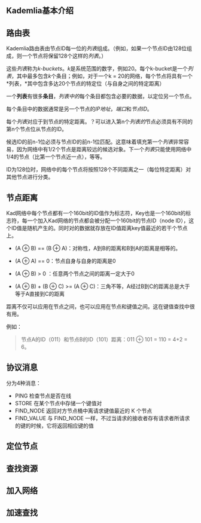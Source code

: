 ## Kademlia基本介绍

## 路由表

Kademlia路由表由节点ID每一位的*列表*组成。（例如，如果一个节点ID由128位组成，则一个节点将保留128个这样的*列表*。）

这些*列表*称为*k-buckets*。*k*是系统范围的数字，例如20。每个k-bucket是一个*列表*，其中最多包含*k*个条目；例如，对于一个k = 20的网络，每个节点将具有一个*列表，*其中包含多达20个节点的特定位（与自身之间的特定距离）

一个**列表**有很多**条目**，*列表中的*每个条目都包含必要的数据，以定位另一个节点。

每个条目中的数据通常是另一个节点的*IP地址*，*端口*和*节点ID*。

每个*列表*对应于到节点的特定距离。？可以进入第n个*列表的*节点必须具有不同的第n个节点位从节点的ID。

候选ID的前n-1位必须与节点ID的前n-1位匹配。这意味着填充第一个*列表*非常容易，因为网络中有1/2个节点是距离较远的候选对象。下一个*列表*只能使用网络中1/4的节点（比第一个节点近一点），等等。

ID为128位时，网络中的每个节点将按照128个不同距离之一（每位特定距离）对其他节点进行分类。



## 节点距离

Kad网络中每个节点都有一个160bit的ID值作为标志符，Key也是一个160bit的标志符，每一个加入Kad网络的节点都会被分配一个160bit的节点ID（node ID），这个ID值是随机产生的。同时对的数据就存放在ID值距离key值最近的若干个节点上。

- (A ⊕ B) == (B ⊕ A)：对称性，A到B的距离和B到A的距离是相等的。

- (A ⊕ A) == 0：节点自身与自身的距离是0

- (A ⊕ B) > 0 ：任意两个节点之间的距离一定大于0

- (A ⊕ B) + (B ⊕ C) >= (A ⊕ C)：三角不等，A经过B到C的距离总是大于等于A直接到C的距离

距离不仅可以应用在节点之间，也可以应用在节点和键值之间。这在键值查找中很有用。

例如：

> 节点A的ID（011）和节点B的ID（101）距离：011 ⊕ 101 = 110 = 4+2 = 6。



## 协议消息

分为4种消息：

- PING 检查节点是否在线
- STORE 在某个节点中存储一个键值对
- FIND_NODE 返回对方节点桶中离请求键值最近的 K 个节点
- FIND_VALUE 与 FIND_NODE 一样，不过当请求的接收者存有请求者所请求的键的时候，它将返回相应键的值

## 定位节点

## 查找资源

## 加入网络

## 加速查找

